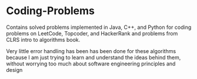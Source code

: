# Coding-Problems

Contains solved problems implemented in Java, C++, and Python for coding problems on LeetCode, Topcoder, and HackerRank and problems from CLRS intro to algorithms book. 

Very little error handling has been has been done for these algorithms because I am just trying to learn and understand the ideas behind them, without worrying too much about software engineering principles and design
